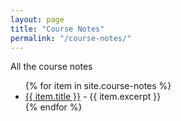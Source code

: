 ```yaml
---
layout: page
title: "Course Notes"
permalink: "/course-notes/"
---
```



All the course notes

<ul>
  {% for item in site.course-notes %}
    <li>
      <a href="{{ site.baseurl }}{{ item.url }}">{{ item.title }}</a>
      - {{ item.excerpt }}
    </li>
  {% endfor %}
</ul>